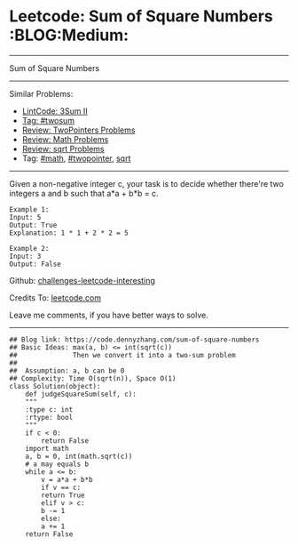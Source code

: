 
# Leetcode: Sum of Square Numbers     :BLOG:Medium:

---

Sum of Square Numbers  

---

Similar Problems:  

-   [LintCode: 3Sum II](https://code.dennyzhang.com/3sum-ii)
-   [Tag: #twosum](https://code.dennyzhang.com/tag/twosum)
-   [Review: TwoPointers Problems](https://code.dennyzhang.com/review-twopointer)
-   [Review: Math Problems](https://code.dennyzhang.com/review-math)
-   [Review: sqrt Problems](https://code.dennyzhang.com/review-sqrt)
-   Tag: [#math](https://code.dennyzhang.com/tag/math), [#twopointer](https://code.dennyzhang.com/tag/twopointer), [sqrt](https://code.dennyzhang.com/tag/sqrt)

---

Given a non-negative integer c, your task is to decide whether there're two integers a and b such that a\*a + b\*b = c.  

    Example 1:
    Input: 5
    Output: True
    Explanation: 1 * 1 + 2 * 2 = 5

    Example 2:
    Input: 3
    Output: False

Github: [challenges-leetcode-interesting](https://github.com/DennyZhang/challenges-leetcode-interesting/tree/master/problems/sum-of-square-numbers)  

Credits To: [leetcode.com](https://leetcode.com/problems/sum-of-square-numbers/description/)  

Leave me comments, if you have better ways to solve.  

---

    ## Blog link: https://code.dennyzhang.com/sum-of-square-numbers
    ## Basic Ideas: max(a, b) <= int(sqrt(c))
    ##              Then we convert it into a two-sum problem
    ##
    ##  Assumption: a, b can be 0
    ## Complexity: Time O(sqrt(n)), Space O(1)
    class Solution(object):
        def judgeSquareSum(self, c):
    	"""
    	:type c: int
    	:rtype: bool
    	"""
    	if c < 0:
    	    return False
    	import math
    	a, b = 0, int(math.sqrt(c))
    	# a may equals b
    	while a <= b:
    	    v = a*a + b*b
    	    if v == c:
    		return True
    	    elif v > c:
    		b -= 1
    	    else:
    		a += 1
    	return False

